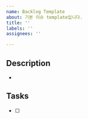 ```yaml
---
name: Backlog Template
about: 기본 이슈 template입니다.
title: ''
labels: ''
assignees: ''

---
```


## Description
- 

## Tasks
- [ ]
